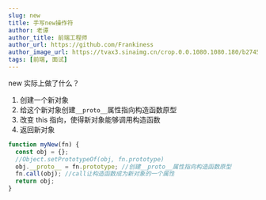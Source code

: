 ```yaml
---
slug: new
title: 手写new操作符
author: 老谭
author_title: 前端工程师
author_url: https://github.com/Frankiness
author_image_url: https://tvax3.sinaimg.cn/crop.0.0.1080.1080.180/b2745d44ly8g8s4muqeggj20u00u0n0k.jpg?KID=imgbed,tva&Expires=1582389585&ssig=EvXmyu%2FXsX
tags: [前端, 面试]
---
```



new 实际上做了什么？

1. 创建一个新对象
1. 给这个新对象创建`__proto__`属性指向构造函数原型
1. 改变 this 指向，使得新对象能够调用构造函数
1. 返回新对象
<!-- truncate -->
```javascript
function myNew(fn) {
  const obj = {};
  //Object.setPrototypeOf(obj, fn.prototype)
  obj.__proto__ = fn.prototype; //创建__proto__属性指向构造函数原型
  fn.call(obj); //call让构造函数成为新对象的一个属性
  return obj;
}
```
